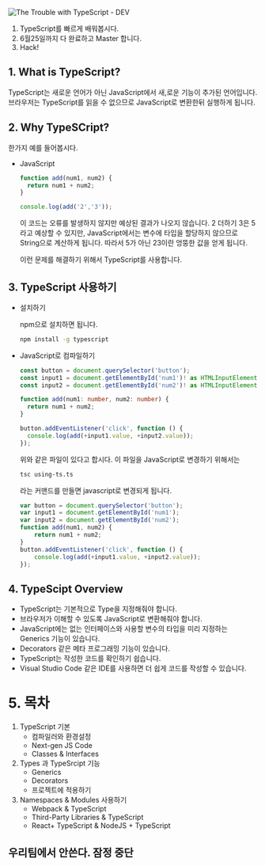 ![The Trouble with TypeScript - DEV](https://res.cloudinary.com/practicaldev/image/fetch/s--Rx2-HaVZ--/c_imagga_scale,f_auto,fl_progressive,h_420,q_auto,w_1000/https://dev-to-uploads.s3.amazonaws.com/i/bq5nm2vl3thxju1l5y24.png)

1. TypeScript를 빠르게 배워봅시다.
2. 6월25일까지 다 완료하고 Master 합니다.
3. Hack!

## 1. What is TypeScript?

TypeScript는 새로운 언어가 아닌 JavaScript에서 새,로운 기능이 추가된 언어입니다. 브라우저는 TypeScript를 읽을 수 없으므로 JavaScript로 변환한뒤 실행하게 됩니다.

## 2.  Why TypeSCript?

한가지 예를 들어봅시다.

* JavaScript

  ```javascript
  function add(num1, num2) {
  	return num1 + num2;
  }
  
  console.log(add('2','3'));
  ```

  이 코드는 오류를 발생하지 않지만 예상된 결과가 나오지 않습니다. 2 더하기 3은 5라고 예상할 수 있지만, JavaScript에서는 변수에 타입을 할당하지 않으므로 String으로 계산하게 됩니다. 따라서 5가 아닌 23이란 엉뚱한 값을 얻게 됩니다.

  이런 문제를 해결하기 위해서 TypeScript를 사용합니다.

## 3. TypeScript 사용하기

* 설치하기

  npm으로 설치하면 됩니다.

  ```bash
  npm install -g typescript
  ```

* JavaScript로 컴파일하기

  ```typescript
  const button = document.querySelector('button');
  const input1 = document.getElementById('num1')! as HTMLInputElement;
  const input2 = document.getElementById('num2')! as HTMLInputElement;
  
  function add(num1: number, num2: number) {
    return num1 + num2;
  }
  
  button.addEventListener('click', function () {
    console.log(add(+input1.value, +input2.value));
  });
  
  ```

  위와 같은 파일이 있다고 합시다. 이 파일을 JavaScript로 변경하기 위해서는

  ```bash
  tsc using-ts.ts
  ```

  라는 커맨드를 만들면 javascript로 변경되게 됩니다.

  ```javascript
  var button = document.querySelector('button');
  var input1 = document.getElementById('num1');
  var input2 = document.getElementById('num2');
  function add(num1, num2) {
      return num1 + num2;
  }
  button.addEventListener('click', function () {
      console.log(add(+input1.value, +input2.value));
  });
  
  ```

## 4. TypeScipt Overview

* TypeScript는 기본적으로 Type을 지정해줘야 합니다.
* 브라우저가 이해할 수 있도록 JavaScript로 변환해줘야 합니다.
* JavaScript에는 없는 인터페이스와 사용할 변수의 타입을 미리 지정하는 Generics 기능이 있습니다.
* Decorators 같은 메타 프로그래밍 기능이 있습니다.
* TypeScript는 작성한 코드를 확인하기 쉽습니다.
* Visual Studio Code 같은 IDE를 사용하면 더 쉽게 코드를 작성할 수 있습니다.

# 5. 목차

1. TypeScript 기본
   * 컴파일러와 환경설정
   * Next-gen JS Code
   * Classes & Interfaces
2. Types 과 TypeSrcipt 기능
   * Generics
   * Decorators
   * 프로젝트에 적용하기
3. Namespaces & Modules 사용하기
   * Webpack & TypeScript
   * Third-Party Libraries & TypeScript
   * React+ TypeScript & NodeJS + TypeScript


## 우리팀에서 안쓴다. 잠정 중단

























